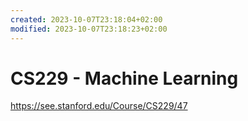 ```yaml
---
created: 2023-10-07T23:18:04+02:00
modified: 2023-10-07T23:18:23+02:00
---
```


# CS229 - Machine Learning

https://see.stanford.edu/Course/CS229/47
